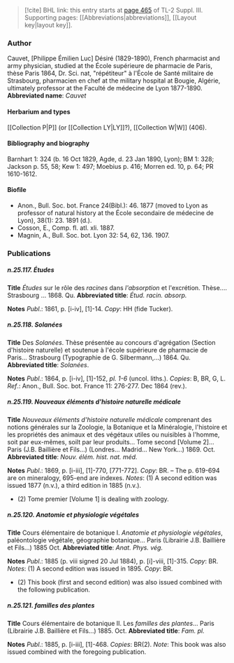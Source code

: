 > [!cite] BHL link: this entry starts at [page 465](https://www.biodiversitylibrary.org/page/33266772) of TL-2 Suppl. III.
> Supporting pages: [[Abbreviations|abbreviations]], [[Layout key|layout key]].

### Author

Cauvet, \[Philippe Émilien Luc\] Désiré (1829-1890), French pharmacist and army physician, studied at the École supérieure de pharmacie de Paris, thèse Paris 1864, Dr. Sci. nat, "répétiteur" à l'École de Santé militaire de Strasbourg, pharmacien en chef at the military hospital at Bougie, Algérie, ultimately professor at the Faculté de médecine de Lyon 1877-1890. 
**Abbreviated name**: *Cauvet*

#### Herbarium and types

[[Collection P|P]] (or [[Collection LY|LY]]?), [[Collection W|W]] (406).

#### Bibliography and biography

Barnhart 1: 324 (b. 16 Oct 1829, Agde, d. 23 Jan 1890, Lyon); BM 1: 328; Jackson p. 55, 58; Kew 1: 497; Moebius p. 416; Morren ed. 10, p. 64; PR 1610-1612.

#### Biofile

- Anon., Bull. Soc. bot. France 24(Bibl.): 46. 1877 (moved to Lyon as professor of natural history at the École secondaire de médecine de Lyon), 38(1): 23. 1891 (d.).
- Cosson, E., Comp. fl. atl. xli. 1887.
- Magnin, A., Bull. Soc. bot. Lyon 32: 54, 62, 136. 1907.

### Publications

##### n.25.117. Études

**Title**
*Études* sur le rôle des *racines* dans *l'absorption* et l'excrétion. Thèse.... Strasbourg ... 1868. Qu.
**Abbreviated title**: *Étud. racin. absorp.*

**Notes**
*Publ*.: 1861, p. \[i-iv\], \[1\]-14. *Copy*: HH (fide Tucker).

##### n.25.118. Solanées

**Title**
Des *Solanées*. Thèse présentée au concours d'agrégation (Section d'histoire naturelle) et soutenue à l'école supérieure de pharmacie de Paris... Strasbourg (Typographie de G. Silbermann,...) 1864. Qu.
**Abbreviated title**: *Solanées*.

**Notes**
*Publ*.: 1864, p. \[i-iv\], \[1\]-152, *pl. 1-6* (uncol. liths.). *Copies*: B, BR, G, L.
*Ref*.: Anon., Bull. Soc. bot. France 11: 276-277. Dec 1864 (rev.).

##### n.25.119. Nouveaux éléments d'histoire naturelle médicale

**Title**
*Nouveaux éléments d'histoire naturelle médicale* comprenant des notions générales sur la Zoologie, la Botanique et la Minéralogie, l'histoire et les propriétés des animaux et des végétaux utiles ou nuisibles à l'homme, soit par eux-mêmes, soilt par leur produits... Tome second \[Volume 2\]... Paris (J.B. Baillière et Fils...) (Londres... Madrid... New York...) 1869. Oct.
**Abbreviated title**: *Nouv. élém. hist. nat. méd.*

**Notes**
*Publ*.: 1869, p. \[i-iii\], \[1\]-770, \[771-772\]. *Copy*: BR. – The p. 619-694 are on mineralogy, 695-end are indexes.
*Notes*: (1) A second edition was issued 1877 (n.v.), a third edition in 1885 (n.v.).
- (2) Tome premier \[Volume 1\] is dealing with zoology.

##### n.25.120. Anatomie et physiologie végétales

**Title**
Cours élémentaire de botanique I. *Anatomie et physiologie végétales*, paléontologie végétale, géographie botanique... Paris (Librairie J.B. Baillière et Fils...) 1885 Oct.
**Abbreviated title**: *Anat. Phys. vég.*

**Notes**
*Publ*.: 1885 (p. viii signed 20 Jul 1884), p. \[i\]-viii, \[1\]-315. *Copy*: BR.
*Notes*: (1) A second edition was issued in 1895. *Copy*: BR.
- (2) This book (first and second edition) was also issued combined with the following publication.

##### n.25.121. familles des plantes

**Title**
Cours élémentaire de botanique II. Les *familles des plantes*... Paris (Librairie J.B. Baillière et Fils...) 1885. Oct.
**Abbreviated title**: *Fam. pl.*

**Notes**
*Publ*.: 1885, p. \[i-iii\], \[1\]-468. *Copies*: BR(2).
*Note*: This book was also issued combined with the foregoing publication.

